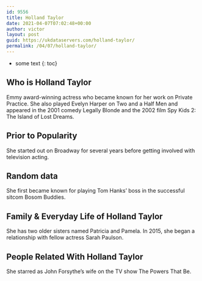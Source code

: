 ```yaml
---
id: 9556
title: Holland Taylor
date: 2021-04-07T07:02:48+00:00
author: victor
layout: post
guid: https://ukdataservers.com/holland-taylor/
permalink: /04/07/holland-taylor/
---
```


* some text
{: toc}


## Who is Holland Taylor



Emmy award-winning actress who became known for her work on Private Practice. She also played Evelyn Harper on Two and a Half Men and appeared in the 2001 comedy Legally Blonde and the 2002 film Spy Kids 2: The Island of Lost Dreams.

                
                
                
## Prior to Popularity



She started out on Broadway for several years before getting involved with television acting.

                
                
                
## Random data



She first became known for playing Tom Hanks&#8217; boss in the successful sitcom Bosom Buddies.

                
                
                
## Family & Everyday Life of Holland Taylor



She has two older sisters named Patricia and Pamela. In 2015, she began a relationship with fellow actress Sarah Paulson.

                
                
                
## People Related With Holland Taylor



She starred as John Forsythe&#8217;s wife on the TV show The Powers That Be.

                
              
            
          
          
          